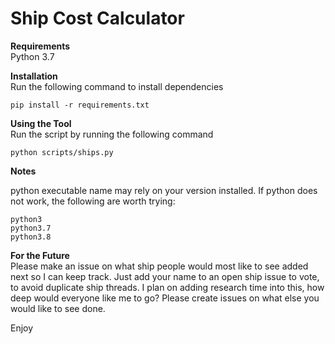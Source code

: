 # Ship Cost Calculator  

**Requirements**  
Python 3.7

**Installation**  
Run the following command to install dependencies

`pip install -r requirements.txt`

**Using the Tool**  
Run the script by running the following command

`python scripts/ships.py`

**Notes**

python executable name may rely on your version installed.
If python does not work, the following are worth trying:

`python3`  
`python3.7`  
`python3.8`

**For the Future**  
Please make an issue on what ship people would most like to see added next so I can keep track. 
Just add your name to an open ship issue to vote, to avoid duplicate ship threads.
I plan on adding research time into this, how deep would everyone like me to go? 
Please create issues on what else you would like to see done.

Enjoy
